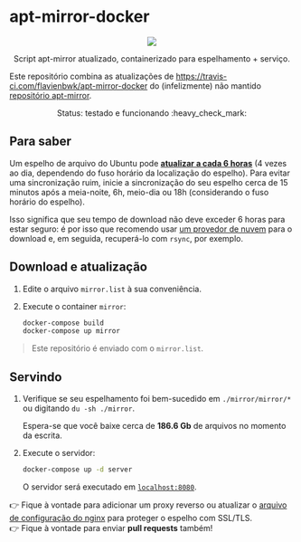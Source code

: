# apt-mirror-docker

<p align="center">
    <a href="https://travis-ci.com/flavienbwk/apt-mirror-docker.svg?branch=master" target="_blank">
        <img src="https://travis-ci.com/flavienbwk/apt-mirror-docker.svg?branch=master"/>
    </a>
</p>
<p align="center">Script apt-mirror atualizado, containerizado para espelhamento + serviço.</p>

Este repositório combina as atualizações de https://travis-ci.com/flavienbwk/apt-mirror-docker do (infelizmente) não mantido [repositório apt-mirror](https://github.com/apt-mirror/apt-mirror).

<p align="center">Status: testado e funcionando :heavy_check_mark:</p>

## Para saber

Um espelho de arquivo do Ubuntu pode **[atualizar a cada 6 horas](https://wiki.ubuntu.com/Mirrors)** (4 vezes ao dia, dependendo do fuso horário da localização do espelho). Para evitar uma sincronização ruim, inicie a sincronização do seu espelho cerca de 15 minutos após a meia-noite, 6h, meio-dia ou 18h (considerando o fuso horário do espelho).

Isso significa que seu tempo de download não deve exceder 6 horas para estar seguro: é por isso que recomendo usar [um provedor de nuvem](https://scaleway.com) para o download e, em seguida, recuperá-lo com `rsync`, por exemplo.

## Download e atualização

1. Edite o arquivo `mirror.list` à sua conveniência.

2. Execute o container `mirror`:

    ```bash
    docker-compose build
    docker-compose up mirror
    ```

> Este repositório é enviado com o `mirror.list`.

## Servindo

1. Verifique se seu espelhamento foi bem-sucedido em `./mirror/mirror/*` ou digitando `du -sh ./mirror`.

    Espera-se que você baixe cerca de **186.6 Gb** de arquivos no momento da escrita.

2. Execute o servidor:

    ```bash
    docker-compose up -d server
    ```

    O servidor será executado em [`localhost:8080`](http://localhost:8080).  

:point_right: Fique à vontade para adicionar um proxy reverso ou atualizar o [arquivo de configuração do nginx](./nginx.conf) para proteger o espelho com SSL/TLS.  
:point_right: Fique à vontade para enviar **pull requests** também!
